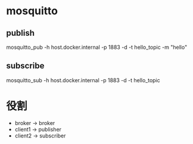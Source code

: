 # mosquitto

## publish
mosquitto_pub -h host.docker.internal -p 1883 -d -t hello_topic -m "hello"

## subscribe
mosquitto_sub -h host.docker.internal -p 1883 -d -t hello_topic


# 役割
- broker → broker
- client1 → publisher
- client2 → subscriber
